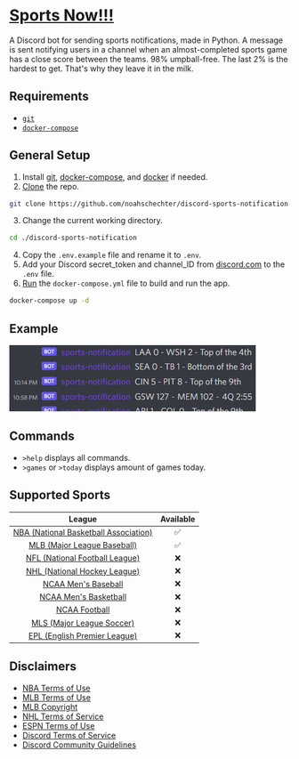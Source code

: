 # [Sports Now!!!](https://github.com/noahschechter/discord-sports-notification)

A Discord bot for sending sports notifications, made in Python. A message is sent notifying users in a channel when an almost-completed sports game has a close score between the teams. 98% umpball-free. The last 2% is the hardest to get. That's why they leave it in the milk.

## Requirements

- [```git```](https://git-scm.com/book/en/v2/Getting-Started-Installing-Git)
- [```docker-compose```](https://docs.docker.com/compose/install/)

## General Setup

1. Install [git](https://git-scm.com/book/en/v2/Getting-Started-Installing-Git), [docker-compose](https://docs.docker.com/compose/install/), and [docker](https://docs.docker.com/engine/install/) if needed.
2. [Clone](https://git-scm.com/docs/git-clone) the repo.
```sh
git clone https://github.com/noahschechter/discord-sports-notification.git
```
3. Change the current working directory.
```sh
cd ./discord-sports-notification
```
4. Copy the `.env.example` file and rename it to `.env`.
5. Add your Discord secret_token and channel_ID from [discord.com](https://discord.com/developers/applications) to the `.env` file.
6. [Run](https://docs.docker.com/compose/reference/up/) the ```docker-compose.yml``` file to build and run the app.
```sh
docker-compose up -d
```

## Example

![example](docs/example-discord-notifcations.jpg)

## Commands

- ```>help``` displays all commands.
- ```>games``` or ```>today``` displays amount of games today.

## Supported Sports

| League | Available |
| :----: | :----: |
| [NBA (National Basketball Association)](https://data.nba.net/10s/prod/v2/today.json) | ✅ |
| [MLB (Major League Baseball)](http://statsapi.mlb.com/api/v1/schedule/games/?sportId=1) | ✅ |
| [NFL (National Football League)](http://site.api.espn.com/apis/site/v2/sports/football/nfl/scoreboard) | ❌ |
| [NHL (National Hockey League)](https://statsapi.web.nhl.com/api/v1/schedule) | ❌ |
| [NCAA Men's Baseball](https://site.api.espn.com/apis/site/v2/sports/baseball/college-baseball/scoreboard) | ❌ |
| [NCAA Men's Basketball](http://site.api.espn.com/apis/site/v2/sports/basketball/mens-college-basketball/scoreboard) | ❌ |
| [NCAA Football](http://site.api.espn.com/apis/site/v2/sports/football/college-football/scoreboard) | ❌ |
| [MLS (Major League Soccer)](http://site.api.espn.com/apis/site/v2/sports/soccer/usa.1/scoreboard) | ❌ |
| [EPL (English Premier League)](http://site.api.espn.com/apis/site/v2/sports/soccer/eng.1/scoreboard) | ❌ |

## Disclaimers

- [NBA Terms of Use](https://www.nba.com/termsofuse)
- [MLB Terms of Use](https://www.mlb.com/official-information/terms-of-use)
- [MLB Copyright](http://gdx.mlb.com/components/copyright.txt)
- [NHL Terms of Service](https://www.nhl.com/info/terms-of-service)
- [ESPN Terms of Use](http://www.espn.com/apis/devcenter/terms.html)
- [Discord Terms of Service](https://discord.com/terms)
- [Discord Community Guidelines](https://discord.com/guidelines)